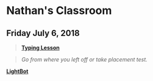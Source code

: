 # Nathan's Classroom
## Friday July 6, 2018
>[**Typing Lesson**](https://www.typingclub.com/sportal/program-3.game)

>_Go from where you left off or take placement test._

[**LightBot**](http://lightbot.com/flash.html)
